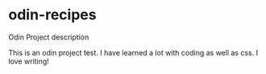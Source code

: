 # odin-recipes
Odin Project description

This is an odin project test. I have learned a lot with coding as well as css. I love writing!
